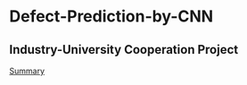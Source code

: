# Defect-Prediction-by-CNN
## Industry-University Cooperation Project
[Summary](https://github.com/Chihiro0623/Defect-Prediction-by-CNN/blob/main/%EA%B2%B0%ED%95%A8%EC%98%88%EC%B8%A1(%EC%97%B0%EA%B5%AC%EA%B3%84%ED%9A%8D%EC%84%9C).pdf)
